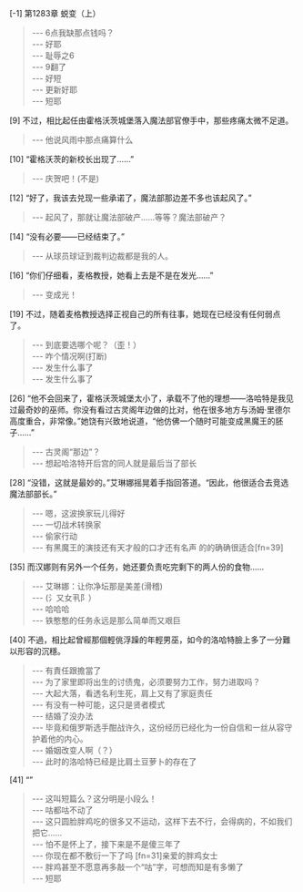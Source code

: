 
[-1] 第1283章 蜕变（上）
>--- 6点我缺那点钱吗？<br>
>--- 好耶<br>
>--- 耻辱之6<br>
>--- 9翻了<br>
>--- 好短<br>
>--- 更新好耶<br>
>--- 短耶<br>

[9] 不过，相比起任由霍格沃茨城堡落入魔法部官僚手中，那些疼痛太微不足道。
>--- 他说风雨中那点痛算什么<br>

[10] “霍格沃茨的新校长出现了……”
>--- 庆贺吧！(不是)<br>

[12] “好了，我该去兑现一些承诺了，魔法部那边差不多也该起风了。”
>--- 起风了，那就让魔法部破产……等等？魔法部破产？<br>

[14] “没有必要——已经结束了。”
>--- 从球员球证到裁判边裁都是我的人。<br>

[16] “你们仔细看，麦格教授，她看上去是不是在发光……”
>--- 变成光！<br>

[19] 不过，随着麦格教授选择正视自己的所有往事，她现在已经没有任何弱点了。
>--- 到底要选哪个呢？（歪！）<br>
>--- 咋个情况啊(打断)<br>
>--- 发生什么事了<br>
>--- 发生什么事了<br>

[26] “他不会回来了，霍格沃茨城堡太小了，承载不了他的理想——洛哈特是我见过最奇妙的巫师。你没有看过古灵阁年边做的比对，他在很多地方与汤姆·里德尔高度重合，非常像。”她饶有兴致地说道，“他仿佛一个随时可能变成黑魔王的胚子……”
>--- 古灵阁“那边”？<br>
>--- 想起哈洛特开后宫的同人就是最后当了部长<br>

[28] “没错，这就是最妙的。”艾琳娜摇晃着手指回答道。“因此，他很适合去竞选魔法部部长。”
>--- 嗯，这波换家玩儿得好<br>
>--- 一切战术转换家<br>
>--- 偷家行动<br>
>--- 有黑魔王的演技还有天才般的口才还有名声 的的确确很适合[fn=39]<br>

[35] 而汉娜则有另外一个任务，她还要负责吃完剩下的两人份的食物……
>--- 艾琳娜：让你净坛那是美差(滑稽)<br>
>--- (氵又女丮阝）<br>
>--- 哈哈哈<br>
>--- 铁憨憨的任务永远是那么简单而又艰巨<br>

[40] 不過，相比起曾經那個輕佻浮躁的年輕男巫，如今的洛哈特臉上多了一分難以形容的沉穩。
>--- 有責任跟擔當了<br>
>--- 为了家里即将出生的讨债鬼，必须要努力工作，努力进取吗？<br>
>--- 大起大落，看透名利生死，肩上又有了家庭责任<br>
>--- 有没有一种可能，这只是贤者模式<br>
>--- 结婚了没办法<br>
>--- 毕竟和俄罗斯选手酣战许久，这份经历已经化为一份自信和一丝从容守护着他的内心。<br>
>--- 婚姻改变人啊（？）<br>
>--- 此时的洛哈特已经是比肩土豆萝卜的存在了<br>

[41] “”
>--- 这叫短篇么？这分明是小段么！<br>
>--- 咕都咕不动了<br>
>--- 这只圆脸胖鸡吃的很多又不运动，这样下去不行，会得病的，不如我们把它……<br>
>--- 怕不是怀上了，接下来是不是傻三年了<br>
>--- 你现在都不敷衍一下了吗
[fn=31]亲爱的胖鸡女士<br>
>--- 胖鸡甚至不愿意再多敲一个“咕”字，可想而知是有多懒了<br>
>--- 短耶<br>
